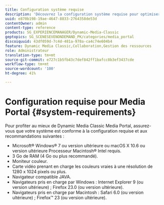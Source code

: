 ```yaml
---
title: Configuration système requise
description: 'Découvrez la configuration système requise pour optimiser l’utilisation de Media Portal. '
uuid: e870b198-19ae-4647-8833-2764358de53d
contentOwner: admin
content-type: reference
products: SG_EXPERIENCEMANAGER/Dynamic-Media-Classic
geptopics: SG_SCENESEVENONDEMAND_PK/categories/media_portal
discoiquuid: 43df059d-7c4d-481a-978a-ca4c74e604b4
feature: Dynamic Media Classic,Collaboration,Gestion des ressources
role: Administrateur
translation-type: tm+mt
source-git-commit: e727c1b5fb43c7def842ff1bafcc8b3ef3437cde
workflow-type: tm+mt
source-wordcount: '100'
ht-degree: 41%

---
```



# Configuration requise pour Media Portal {#system-requirements}

Pour profiter au mieux de Dynamic Media Classic Media Portal, assurez-vous que votre système est conforme à la configuration requise et aux recommandations suivantes :

* Microsoft® Windows® 7 ou version ultérieure ou macOS X 10.6 ou version ultérieure Processeur Macintosh® Intel requis.
* 3 Go de RAM (4 Go ou plus recommandé).
* Moniteur couleur.
* Carte vidéo prenant en charge les couleurs vraies à une résolution de 1280 x 1024 pixels ou plus.
* Navigateur compatible JAVA.
* Navigateurs pris en charge par Windows : Internet Explorer 9 (ou version ultérieure) ; Firefox 23.0 (ou version ultérieure).
* Navigateurs pris en charge par Macintosh : Safari 6.0 (ou version ultérieure) ; Firefox™ 23 (ou version ultérieure).

